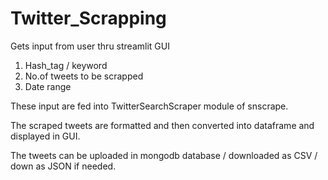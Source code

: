 # Twitter_Scrapping

Gets input from user thru streamlit GUI
1) Hash_tag / keyword
2) No.of tweets to be scrapped
3) Date range

These input are fed into TwitterSearchScraper module of snscrape.

The scraped tweets are formatted and then converted into dataframe and displayed in GUI.

The tweets can be uploaded in mongodb database / downloaded as CSV / down as JSON if needed.
